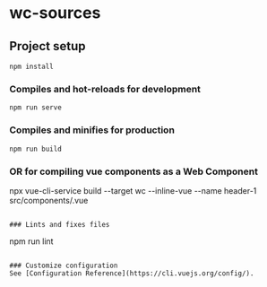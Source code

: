 # wc-sources

## Project setup
```
npm install
```

### Compiles and hot-reloads for development
```
npm run serve
```

### Compiles and minifies for production
```
npm run build
```

### OR for compiling vue components as a Web Component

npx vue-cli-service build --target wc --inline-vue --name header-1 src/components/<componenent file name>.vue
```

### Lints and fixes files
```
npm run lint
```

### Customize configuration
See [Configuration Reference](https://cli.vuejs.org/config/).
